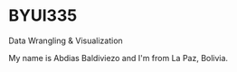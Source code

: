 # BYUI335
Data Wrangling &amp; Visualization

My name is Abdias Baldiviezo and I'm from La Paz, Bolivia.
